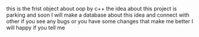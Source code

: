 this is the frist object about oop by c++
the idea about this project is parking and soon I will make a database about this idea and connect with other
if you see any bugs or you have some changes that make me better I will happy if you tell me

